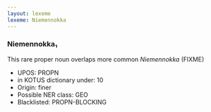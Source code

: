 ```yaml
---
layout: lexeme
lexeme: Niemennokka
---
```


###  Niemennokka₁

This rare proper noun overlaps more common *Niemennokka* (FIXME)
* UPOS:  PROPN
* in KOTUS dictionary under:  10
* Origin:  finer
* Possible NER class:  GEO
* Blacklisted:  PROPN-BLOCKING

